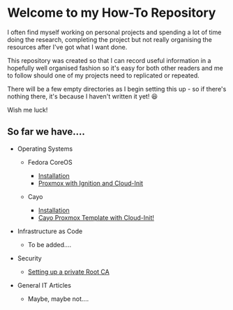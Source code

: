 # Welcome to my How-To Repository  
I often find myself working on personal projects and spending a lot of time doing the research, completing the project but not really organising the resources after I've got what I want done.  

This repository was created so that I can record useful information in a hopefully well organised fashion so it's easy for both other readers and me to follow should one of my projects need to replicated or repeated.  

There will be a few empty directories as I begin setting this up - so if there's nothing there, it's because I haven't written it yet! 😆

Wish me luck!

## So far we have....

- Operating Systems
  - Fedora CoreOS  
    - [Installation](Operating_Systems/Fedora_CoreOS/Installation/README.md)  
    - [Proxmox with Ignition and Cloud-Init](Operating_Systems/Fedora_CoreOS/Proxmox/README.md)  

  - Cayo  
    - [Installation](Operating_Systems/Cayo/Installation/README.md)  
    - [Cayo Proxmox Template with Cloud-Init!](Operating_Systems/Cayo/Installation/Proxmox/README.md)  

- Infrastructure as Code  
  - To be added....  

- Security  
  - [Setting up a private Root CA](Security/Private%20Root%20CA/README.md)  
  
- General IT Articles  
  - Maybe, maybe not....  
